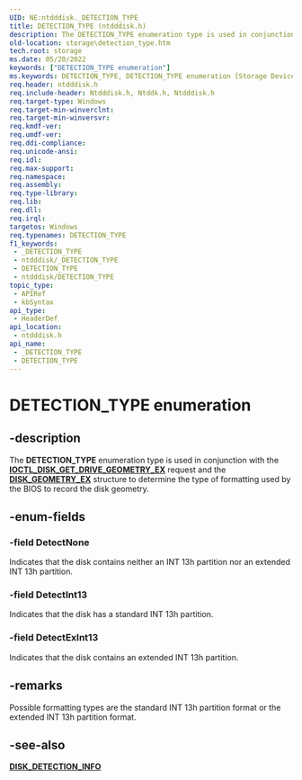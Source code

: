```yaml
---
UID: NE:ntdddisk._DETECTION_TYPE
title: DETECTION_TYPE (ntdddisk.h)
description: The DETECTION_TYPE enumeration type is used in conjunction with the IOCTL_DISK_GET_DRIVE_GEOMETRY_EX request and the DISK_GEOMETRY_EX structure to determine the type of formatting used by the BIOS to record the disk geometry.
old-location: storage\detection_type.htm
tech.root: storage
ms.date: 05/20/2022
keywords: ["DETECTION_TYPE enumeration"]
ms.keywords: DETECTION_TYPE, DETECTION_TYPE enumeration [Storage Devices], DetectExInt13, DetectInt13, DetectNone, _DETECTION_TYPE, ntdddisk/DETECTION_TYPE, ntdddisk/DetectExInt13, ntdddisk/DetectInt13, ntdddisk/DetectNone, storage.detection_type, structs-disk_2d3d7a57-abcd-43b2-a62d-8b8c45a9fca0.xml
req.header: ntdddisk.h
req.include-header: Ntdddisk.h, Ntddk.h, Ntdddisk.h
req.target-type: Windows
req.target-min-winverclnt: 
req.target-min-winversvr: 
req.kmdf-ver: 
req.umdf-ver: 
req.ddi-compliance: 
req.unicode-ansi: 
req.idl: 
req.max-support: 
req.namespace: 
req.assembly: 
req.type-library: 
req.lib: 
req.dll: 
req.irql: 
targetos: Windows
req.typenames: DETECTION_TYPE
f1_keywords:
 - _DETECTION_TYPE
 - ntdddisk/_DETECTION_TYPE
 - DETECTION_TYPE
 - ntdddisk/DETECTION_TYPE
topic_type:
 - APIRef
 - kbSyntax
api_type:
 - HeaderDef
api_location:
 - ntdddisk.h
api_name:
 - _DETECTION_TYPE
 - DETECTION_TYPE
---
```


# DETECTION_TYPE enumeration

## -description

The **DETECTION_TYPE** enumeration type is used in conjunction with the [**IOCTL_DISK_GET_DRIVE_GEOMETRY_EX**](ni-ntdddisk-ioctl_disk_get_drive_geometry_ex.md) request and the [**DISK_GEOMETRY_EX**](ns-ntdddisk-_disk_geometry_ex.md) structure to determine the type of formatting used by the BIOS to record the disk geometry.

## -enum-fields

### -field DetectNone

Indicates that the disk contains neither an INT 13h partition nor an extended INT 13h partition.

### -field DetectInt13

Indicates that the disk has a standard INT 13h partition.

### -field DetectExInt13

Indicates that the disk contains an extended INT 13h partition.

## -remarks

Possible formatting types are the standard INT 13h partition format or the extended INT 13h partition format.

## -see-also

[**DISK_DETECTION_INFO**](ns-ntdddisk-_disk_detection_info.md)
